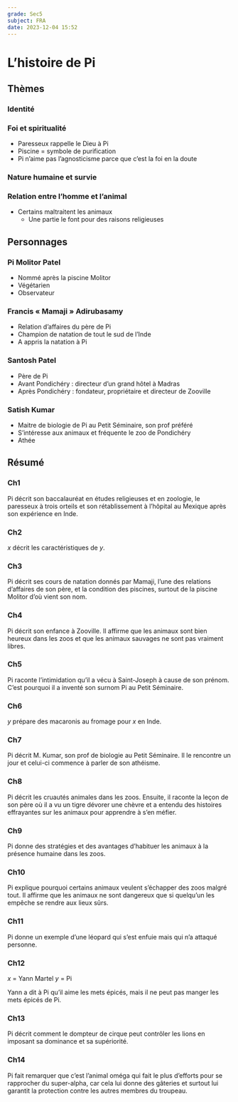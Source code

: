 ```yaml
---
grade: Sec5
subject: FRA
date: 2023-12-04 15:52
---
```


# L’histoire de Pi

## Thèmes

### Identité

### Foi et spiritualité

- Paresseux rappelle le Dieu à Pi
- Piscine = symbole de purification
- Pi n’aime pas l’agnosticisme parce que c’est la foi en la doute

### Nature humaine et survie

### Relation entre l’homme et l’animal

- Certains maltraitent les animaux
	- Une partie le font pour des raisons religieuses

## Personnages

### Pi Molitor Patel

- Nommé après la piscine Molitor
- Végétarien
- Observateur

### Francis « Mamaji » Adirubasamy

- Relation d’affaires du père de Pi
- Champion de natation de tout le sud de l’Inde
- A appris la natation à Pi

### Santosh Patel

- Père de Pi
- Avant Pondichéry : directeur d’un grand hôtel à Madras
- Après Pondichéry : fondateur, propriétaire et directeur de Zooville

### Satish Kumar

- Maitre de biologie de Pi au Petit Séminaire, son prof préféré
- S’intéresse aux animaux et fréquente le zoo de Pondichéry
- Athée

## Résumé

### Ch1

Pi décrit son baccalauréat en études religieuses et en zoologie, le paresseux à trois orteils et son rétablissement à l’hôpital au Mexique après son expérience en Inde.

### Ch2

*x* décrit les caractéristiques de *y*.

### Ch3

Pi décrit ses cours de natation donnés par Mamaji, l’une des relations d’affaires de son père, et la condition des piscines, surtout de la piscine Molitor d’où vient son nom.

### Ch4

Pi décrit son enfance à Zooville. Il affirme que les animaux sont bien heureux dans les zoos et que les animaux sauvages ne sont pas vraiment libres.

### Ch5

Pi raconte l’intimidation qu’il a vécu à Saint-Joseph à cause de son prénom. C’est pourquoi il a inventé son surnom Pi au Petit Séminaire.

### Ch6

*y* prépare des macaronis au fromage pour *x* en Inde.

### Ch7

Pi décrit M. Kumar, son prof de biologie au Petit Séminaire. Il le rencontre un jour et celui-ci commence à parler de son athéisme.

### Ch8

Pi décrit les cruautés animales dans les zoos. Ensuite, il raconte la leçon de son père où il a vu un tigre dévorer une chèvre et a entendu des histoires effrayantes sur les animaux pour apprendre à s’en méfier.

### Ch9

Pi donne des stratégies et des avantages d’habituer les animaux à la présence humaine dans les zoos.

### Ch10

Pi explique pourquoi certains animaux veulent s’échapper des zoos malgré tout. Il affirme que les animaux ne sont dangereux que si quelqu’un les empêche se rendre aux lieux sûrs.

### Ch11

Pi donne un exemple d’une léopard qui s’est enfuie mais qui n’a attaqué personne.

### Ch12

*x* = Yann Martel
*y* = Pi

Yann a dit à Pi qu’il aime les mets épicés, mais il ne peut pas manger les mets épicés de Pi.

### Ch13

Pi décrit comment le dompteur de cirque peut contrôler les lions en imposant sa dominance et sa supériorité.

### Ch14

Pi fait remarquer que c’est l’animal oméga qui fait le plus d’efforts pour se rapprocher du super-alpha, car cela lui donne des gâteries et surtout lui garantit la protection contre les autres membres du troupeau.
